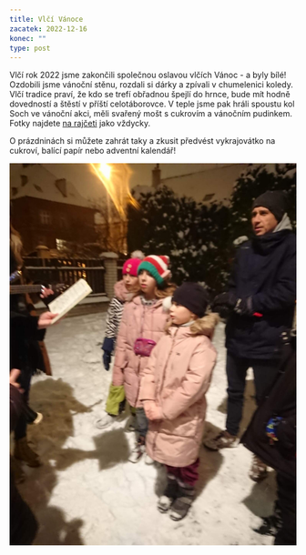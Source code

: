 ```yaml
---
title: Vlčí Vánoce
zacatek: 2022-12-16
konec: ""
type: post
---
```

Vlčí rok 2022 jsme zakončili společnou oslavou vlčích Vánoc - a byly bílé! Ozdobili jsme vánoční stěnu, rozdali si dárky a zpívali v chumelenici koledy. Vlčí tradice praví, že kdo se trefí obřadnou špejlí do hrnce, bude mít hodně dovedností a štěstí v příští celotáborovce. V teple jsme pak hráli spoustu kol Soch ve vánoční akci, měli svařený mošt s cukrovím a vánočním pudinkem. Fotky najdete [na rajčeti](https://eu.zonerama.com/vlci-keblany/1303470?secret=R29V8G02MMYv0gPl94klH1g49&count=46) jako vždycky.

O prázdninách si můžete zahrát taky a zkusit předvést vykrajovátko na cukroví, balící papír nebo adventní kalendář!

![](img-20221220-wa0014.jpg)